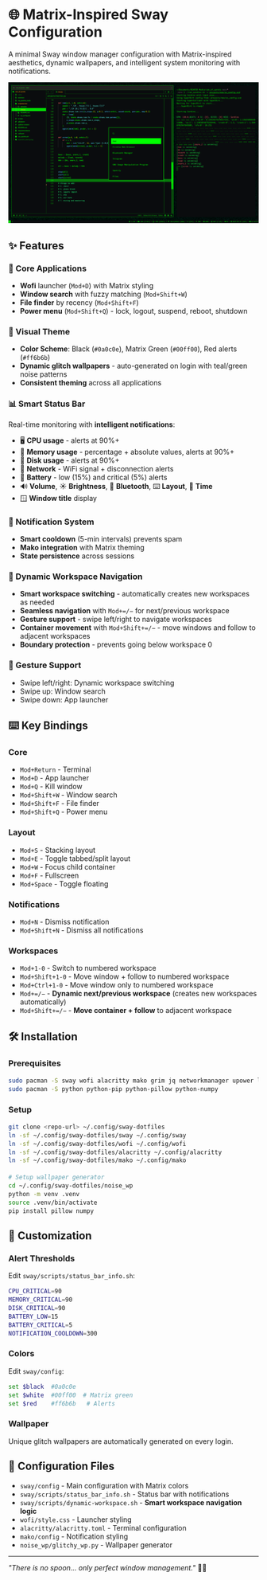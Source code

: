 # 🌐 Matrix-Inspired Sway Configuration

A minimal Sway window manager configuration with Matrix-inspired aesthetics, dynamic wallpapers, and intelligent system monitoring with notifications.

![Desktop Screenshot](screenshot.png)

## ✨ Features

### 🚀 Core Applications
- **Wofi** launcher (`Mod+D`) with Matrix styling
- **Window search** with fuzzy matching (`Mod+Shift+W`)
- **File finder** by recency (`Mod+Shift+F`)
- **Power menu** (`Mod+Shift+Q`) - lock, logout, suspend, reboot, shutdown

### 🎨 Visual Theme
- **Color Scheme**: Black (`#0a0c0e`), Matrix Green (`#00ff00`), Red alerts (`#ff6b6b`)
- **Dynamic glitch wallpapers** - auto-generated on login with teal/green noise patterns
- **Consistent theming** across all applications

### 📊 Smart Status Bar
Real-time monitoring with **intelligent notifications**:
- 🖥️ **CPU usage** - alerts at 90%+
- 🧠 **Memory usage** - percentage + absolute values, alerts at 90%+
- 💾 **Disk usage** - alerts at 90%+
- 📶 **Network** - WiFi signal + disconnection alerts
- 🔋 **Battery** - low (15%) and critical (5%) alerts
- 🔊 **Volume**, ☀️ **Brightness**, 🔵 **Bluetooth**, ⌨️ **Layout**, 📅 **Time**
- 🪟 **Window title** display

### 🔔 Notification System
- **Smart cooldown** (5-min intervals) prevents spam
- **Mako integration** with Matrix theming
- **State persistence** across sessions

### 🚀 Dynamic Workspace Navigation
- **Smart workspace switching** - automatically creates new workspaces as needed
- **Seamless navigation** with `Mod+=/−` for next/previous workspace
- **Gesture support** - swipe left/right to navigate workspaces
- **Container movement** with `Mod+Shift+=/−` - move windows and follow to adjacent workspaces
- **Boundary protection** - prevents going below workspace 0

### 🤲 Gesture Support
- Swipe left/right: Dynamic workspace switching
- Swipe up: Window search
- Swipe down: App launcher

## ⌨️ Key Bindings

### Core
- `Mod+Return` - Terminal
- `Mod+D` - App launcher
- `Mod+Q` - Kill window
- `Mod+Shift+W` - Window search
- `Mod+Shift+F` - File finder
- `Mod+Shift+Q` - Power menu

### Layout
- `Mod+S` - Stacking layout
- `Mod+E` - Toggle tabbed/split layout
- `Mod+W` - Focus child container
- `Mod+F` - Fullscreen
- `Mod+Space` - Toggle floating

### Notifications
- `Mod+N` - Dismiss notification
- `Mod+Shift+N` - Dismiss all notifications

### Workspaces
- `Mod+1-0` - Switch to numbered workspace
- `Mod+Shift+1-0` - Move window + follow to numbered workspace
- `Mod+Ctrl+1-0` - Move window only to numbered workspace
- `Mod+=/−` - **Dynamic next/previous workspace** (creates new workspaces automatically)
- `Mod+Shift+=/−` - **Move container + follow** to adjacent workspace

## 🛠️ Installation

### Prerequisites
```bash
sudo pacman -S sway wofi alacritty mako grim jq networkmanager upower libnotify
sudo pacman -S python python-pip python-pillow python-numpy
```

### Setup
```bash
git clone <repo-url> ~/.config/sway-dotfiles
ln -sf ~/.config/sway-dotfiles/sway ~/.config/sway
ln -sf ~/.config/sway-dotfiles/wofi ~/.config/wofi
ln -sf ~/.config/sway-dotfiles/alacritty ~/.config/alacritty
ln -sf ~/.config/sway-dotfiles/mako ~/.config/mako

# Setup wallpaper generator
cd ~/.config/sway-dotfiles/noise_wp
python -m venv .venv
source .venv/bin/activate
pip install pillow numpy
```

## 🔧 Customization

### Alert Thresholds
Edit `sway/scripts/status_bar_info.sh`:
```bash
CPU_CRITICAL=90
MEMORY_CRITICAL=90
DISK_CRITICAL=90
BATTERY_LOW=15
BATTERY_CRITICAL=5
NOTIFICATION_COOLDOWN=300
```

### Colors
Edit `sway/config`:
```bash
set $black  #0a0c0e
set $white  #00ff00  # Matrix green
set $red    #ff6b6b   # Alerts
```

### Wallpaper
Unique glitch wallpapers are automatically generated on every login.

## 📁 Configuration Files

- `sway/config` - Main configuration with Matrix colors
- `sway/scripts/status_bar_info.sh` - Status bar with notifications
- `sway/scripts/dynamic-workspace.sh` - **Smart workspace navigation logic**
- `wofi/style.css` - Launcher styling
- `alacritty/alacritty.toml` - Terminal configuration
- `mako/config` - Notification styling
- `noise_wp/glitchy_wp.py` - Wallpaper generator

---

*"There is no spoon... only perfect window management."* 🥄✨
